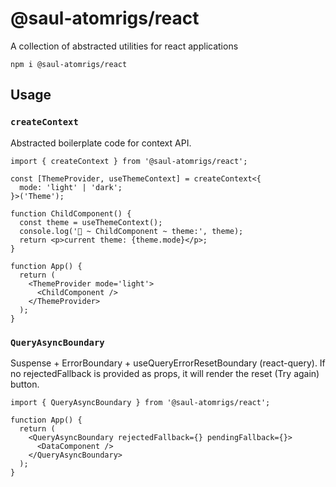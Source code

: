 # @saul-atomrigs/react

A collection of abstracted utilities for react applications

```
npm i @saul-atomrigs/react
```

## Usage

### `createContext`

Abstracted boilerplate code for context API.

```tsx
import { createContext } from '@saul-atomrigs/react';

const [ThemeProvider, useThemeContext] = createContext<{
  mode: 'light' | 'dark';
}>('Theme');

function ChildComponent() {
  const theme = useThemeContext();
  console.log('🚀 ~ ChildComponent ~ theme:', theme);
  return <p>current theme: {theme.mode}</p>;
}

function App() {
  return (
    <ThemeProvider mode='light'>
      <ChildComponent />
    </ThemeProvider>
  );
}
```

### `QueryAsyncBoundary`

Suspense + ErrorBoundary + useQueryErrorResetBoundary (react-query).
If no rejectedFallback is provided as props, it will render the reset (Try again) button.

```tsx
import { QueryAsyncBoundary } from '@saul-atomrigs/react';

function App() {
  return (
    <QueryAsyncBoundary rejectedFallback={} pendingFallback={}>
      <DataComponent />
    </QueryAsyncBoundary>
  );
}
```

